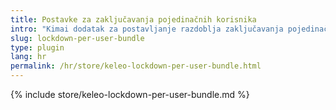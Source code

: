 ```yaml
---
title: Postavke za zaključavanja pojedinačnih korisnika
intro: "Kimai dodatak za postavljanje razdoblja zaključavanja pojedinačnih korisnika"
slug: lockdown-per-user-bundle
type: plugin
lang: hr
permalink: /hr/store/keleo-lockdown-per-user-bundle.html
---
```


{% include store/keleo-lockdown-per-user-bundle.md %}
